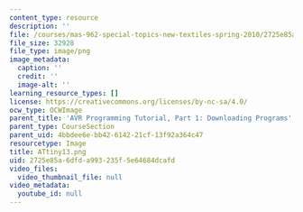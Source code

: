 ```yaml
---
content_type: resource
description: ''
file: /courses/mas-962-special-topics-new-textiles-spring-2010/2725e85a6dfda993235f5e64684dcafd_ATtiny13.png
file_size: 32928
file_type: image/png
image_metadata:
  caption: ''
  credit: ''
  image-alt: ''
learning_resource_types: []
license: https://creativecommons.org/licenses/by-nc-sa/4.0/
ocw_type: OCWImage
parent_title: 'AVR Programming Tutorial, Part 1: Downloading Programs'
parent_type: CourseSection
parent_uid: 4bbdee6e-bb42-6142-21cf-13f92a364c47
resourcetype: Image
title: ATtiny13.png
uid: 2725e85a-6dfd-a993-235f-5e64684dcafd
video_files:
  video_thumbnail_file: null
video_metadata:
  youtube_id: null
---
```

